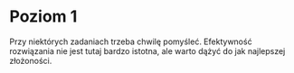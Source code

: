 # Poziom 1

Przy niektórych zadaniach trzeba chwilę pomyśleć. Efektywność rozwiązania nie jest tutaj bardzo istotna, ale warto dążyć do jak najlepszej złożoności.
